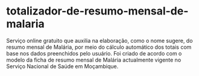 # totalizador-de-resumo-mensal-de-malaria
Serviço online gratuito que auxilia na elaboração, como o nome sugere, do resumo mensal de Malária, por meio do cálculo automático dos totais com base nos dados preenchidos pelo usuário. Foi criado de acordo com o modelo da ficha de resumo mensal de Malária actualmente vigente no Serviço Nacional de Saúde em Moçambique.